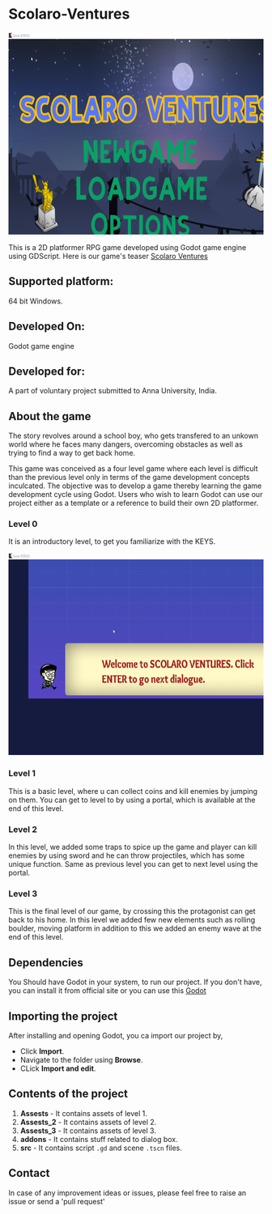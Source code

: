 # Scolaro-Ventures


<img src="Images/title_screen/front_pannel.png" width = "600" height ="400">



This is a 2D platformer RPG game developed using Godot game engine using GDScript. 
Here is our game's teaser [Scolaro Ventures](https://youtu.be/U_P7O-q04tQ)

## Supported platform:
64 bit Windows.

## Developed On:
Godot game engine <please input the version>
 
## Developed for:
A part of voluntary project submitted to Anna University, India.

## About the game
The story revolves around a school boy, who gets transfered to an unkown world where he faces many dangers, overcoming
obstacles as well as trying to find a way to get back home.

This game was conceived as a four level game where each level is difficult than the previous level only in terms of the game
development concepts inculcated. The objective was to develop a game thereby learning the game development cycle using Godot. Users
who wish to learn Godot can use our project either as a template or a reference to build their own 2D platformer.

### Level 0
It is an introductory level, to get you familiarize with the KEYS.

<img src="Images/lvl0/lvl0.png" width = "600" height ="400">




### Level 1
This is a basic level, where u can collect coins and kill enemies by jumping on them. You can get to level to by using 
a portal, which is available at the end of this level.

### Level 2
In this level, we added some traps to spice up the game and player can kill enemies by using sword and he can throw projectiles, 
which has some unique function. Same as previous level you can get to next level using the portal.

### Level 3
This is the final level of our game, by crossing this the protagonist can get back to his home. In this level we added few new elements such as 
rolling boulder, moving platform in addition to this we added an enemy wave at the end of this level.

## Dependencies
You Should have Godot in your system, to run our project. If you don't have, you can install it from official site or you can
use this [Godot](https://godotengine.org/download/windows)


## Importing the project
After installing and opening Godot, you ca import our project by,
* Click **Import**.
* Navigate to the folder using **Browse**.
* CLick **Import and edit**.

## Contents of the project
1. **Assests** - It contains assets of level 1.
2. **Assests_2** - It contains assets of level 2.
3. **Assests_3** - It contains assets of level 3.
4. **addons**    - It contains stuff related to dialog box.
5. **src**       - It contains script `.gd` and scene `.tscn` files. 

## Contact
In case of any improvement ideas or issues, please feel free to raise an issue or send a 'pull request'








 
